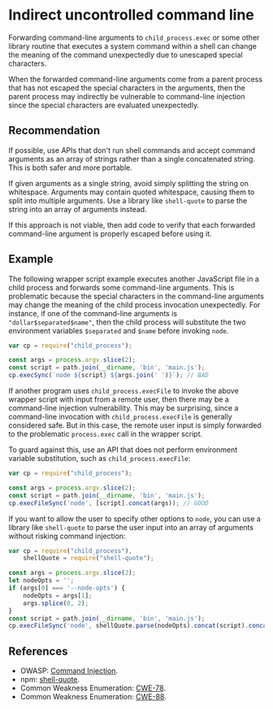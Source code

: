 # Indirect uncontrolled command line
Forwarding command-line arguments to `child_process.exec` or some other library routine that executes a system command within a shell can change the meaning of the command unexpectedly due to unescaped special characters.

When the forwarded command-line arguments come from a parent process that has not escaped the special characters in the arguments, then the parent process may indirectly be vulnerable to command-line injection since the special characters are evaluated unexpectedly.


## Recommendation
If possible, use APIs that don't run shell commands and accept command arguments as an array of strings rather than a single concatenated string. This is both safer and more portable.

If given arguments as a single string, avoid simply splitting the string on whitespace. Arguments may contain quoted whitespace, causing them to split into multiple arguments. Use a library like `shell-quote` to parse the string into an array of arguments instead.

If this approach is not viable, then add code to verify that each forwarded command-line argument is properly escaped before using it.


## Example
The following wrapper script example executes another JavaScript file in a child process and forwards some command-line arguments. This is problematic because the special characters in the command-line arguments may change the meaning of the child process invocation unexpectedly. For instance, if one of the command-line arguments is `"dollar$separated$name"`, then the child process will substitute the two environment variables `$separated` and `$name` before invoking `node`.


```javascript
var cp = require("child_process");

const args = process.argv.slice(2);
const script = path.join(__dirname, 'bin', 'main.js');
cp.execSync(`node ${script} ${args.join(' ')}`); // BAD

```
If another program uses `child_process.execFile` to invoke the above wrapper script with input from a remote user, then there may be a command-line injection vulnerability. This may be surprising, since a command-line invocation with `child_process.execFile` is generally considered safe. But in this case, the remote user input is simply forwarded to the problematic `process.exec` call in the wrapper script.

To guard against this, use an API that does not perform environment variable substitution, such as `child_process.execFile`:


```javascript
var cp = require("child_process");

const args = process.argv.slice(2);
const script = path.join(__dirname, 'bin', 'main.js');
cp.execFileSync('node', [script].concat(args)); // GOOD

```
If you want to allow the user to specify other options to `node`, you can use a library like `shell-quote` to parse the user input into an array of arguments without risking command injection:


```javascript
var cp = require("child_process"),
    shellQuote = require("shell-quote");

const args = process.argv.slice(2);
let nodeOpts = '';
if (args[0] === '--node-opts') {
    nodeOpts = args[1];
    args.splice(0, 2);
}
const script = path.join(__dirname, 'bin', 'main.js');
cp.execFileSync('node', shellQuote.parse(nodeOpts).concat(script).concat(args)); // GOOD

```

## References
* OWASP: [Command Injection](https://www.owasp.org/index.php/Command_Injection).
* npm: [shell-quote](https://www.npmjs.com/package/shell-quote).
* Common Weakness Enumeration: [CWE-78](https://cwe.mitre.org/data/definitions/78.html).
* Common Weakness Enumeration: [CWE-88](https://cwe.mitre.org/data/definitions/88.html).
